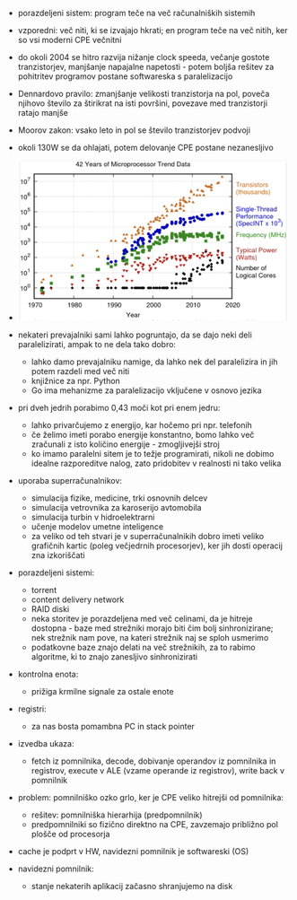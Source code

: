 - porazdeljeni sistem: program teče na več računalniških sistemih
- vzporedni: več niti, ki se izvajajo hkrati; en program teče na več nitih, ker so vsi moderni CPE večnitni

- do okoli 2004 se hitro razvija nižanje clock speeda, večanje gostote tranzistorjev, manjšanje napajalne napetosti - potem boljša rešitev za pohitritev programov postane softwareska s paralelizacijo
- Dennardovo pravilo: zmanjšanje velikosti tranzistorja na pol, poveča njihovo število za štirikrat na isti površini, povezave med tranzistorji ratajo manjše
- Moorov zakon: vsako leto in pol se število tranzistorjev podvoji
- okoli 130W se da ohlajati, potem delovanje CPE postane nezanesljivo
- ![500](../../Images4/Pasted%20image%2020251002084658.png)
- nekateri prevajalniki sami lahko pogruntajo, da se dajo neki deli paralelizirati, ampak to ne dela tako dobro:
	- lahko damo prevajalniku namige, da lahko nek del paralelizira in jih potem razdeli med več niti
	- knjižnice za npr. Python
	- Go ima mehanizme za paralelizacijo vključene v osnovo jezika

- pri dveh jedrih porabimo 0,43 moči kot pri enem jedru:
	- lahko privarčujemo z energijo, kar hočemo pri npr. telefonih
	- če želimo imeti porabo energije konstantno, bomo lahko več zračunali z isto količino energije - zmogljivejši stroj
	- ko imamo paralelni sitem je to težje programirati, nikoli ne dobimo idealne razporeditve nalog, zato pridobitev v realnosti ni tako velika

- uporaba superračunalnikov:
	- simulacija fizike, medicine, trki osnovnih delcev
	- simulacija vetrovnika za karoserijo avtomobila
	- simulacija turbin v hidroelektrarni
	- učenje modelov umetne inteligence
	- za veliko od teh stvari je v superračunalnikih dobro imeti veliko grafičnih kartic (poleg večjedrnih procesorjev), ker jih dosti operacij zna izkoriščati

- porazdeljeni sistemi:
	- torrent
	- content delivery network
	- RAID diski
	- neka storitev je porazdeljena med več celinami, da je hitreje dostopna - baze med strežniki morajo biti čim bolj sinhronizirane; nek strežnik nam pove, na kateri strežnik naj se sploh usmerimo
	- podatkovne baze znajo delati na več strežnikih, za to rabimo algoritme, ki to znajo zanesljivo sinhronizirati

- kontrolna enota:
	- prižiga krmilne signale za ostale enote
- registri:
	- za nas bosta pomambna PC in stack pointer
- izvedba ukaza:
	- fetch iz pomnilnika, decode, dobivanje operandov iz pomnilnika in registrov, execute v ALE (vzame operande iz registrov), write back v pomnilnik
- problem: pomnilniško ozko grlo, ker je CPE veliko hitrejši od pomnilnika:
	- rešitev: pomnilniška hierarhija (predpomnilnik)
	- predpomnilniki so fizično direktno na CPE, zavzemajo približno pol plošče od procesorja

- cache je podprt v HW, navidezni pomnilnik je softwareski (OS)
- navidezni pomnilnik:
	- stanje nekaterih aplikacij začasno shranjujemo na disk